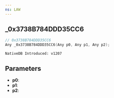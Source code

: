 ```yaml
---
ns: LAW
---
```

## _0x3738B784DDD35CC6

```c
// 0x3738B784DDD35CC6
Any _0x3738B784DDD35CC6(Any p0, Any p1, Any p2);
```

```
NativeDB Introduced: v1207
```

## Parameters
* **p0**:
* **p1**:
* **p2**:
